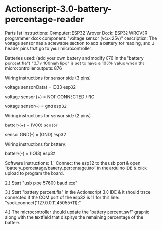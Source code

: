 # Actionscript-3.0-battery-percentage-reader

Parts list instructions:
Computer: ESP32 Wrover
Dock: ESP32 WROVER programmer dock
component: "voltage sensor (vcc<25v)" 
description: The voltage sensor has a screwable section to add a battery for reading, and 3 header pins that go to your microcontroller.

Batteries used: (add your own battery and modify 876 in the "battery percent.fla")
"3.7v 100mah lipo" is set to have a 100% value when the microcontroller outputs: 876

Wiring instructions for sensor side (3 pins):

voltage sensor(Data) = IO33 esp32

voltage sensor (+) = NOT CONNECTED / NC

voltage sensor(-) = gnd esp32

Wiring instructions for sensor side (2 pins):

battery(+) = (VCC) sensor

sensor GND(-) = (GND) esp32

Wiring instructions for battery:

battery(-) = (IO13) esp32


Software instructions:
1.) Connect the esp32 to the usb port & open "battery_percentage/battery_percentage.ino" in the arduino IDE & click upload to program the board.

2.) Start "usb pipe 57600 baud.exe"

3.) Start "battery percent.fla" in the Actionscript 3.0 IDE & it should trace connected if the COM port of the esp32 is 11 for this line: "sock.connect("127.0.0.1",45055+11);"

4.) The microcontroller should update the "battery percent.swf" graphic along with the textfield that displays the remaining percentage of the battery.
